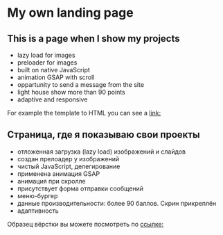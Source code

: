 ﻿# My own landing page

## This is a page when I show my projects

- lazy load for images
- preloader for images
- built on native JavaScript
- animation GSAP with scroll
- oppartunity to send a message from the site
- light house show more than 90 points
- adaptive and responsive

For example the template to HTML you can see a [link:](https://tesei.github.io/sites)


## Страница, где я показываю свои проекты

- отложенная загрузка (lazy load) изображений и слайдов
- создан прелоадер у изображений
- чистый JavaScript, делегирование
- применена анимация GSAP
- анимация при скролле
- присутствует форма отправки сообщений
- меню-бургер
- данные производительности: более 90 баллов. Скрин прикреплён
- адаптивность

Образец вёрстки вы можете посмотреть по [ссылке:](https://tesei.github.io/sites)

